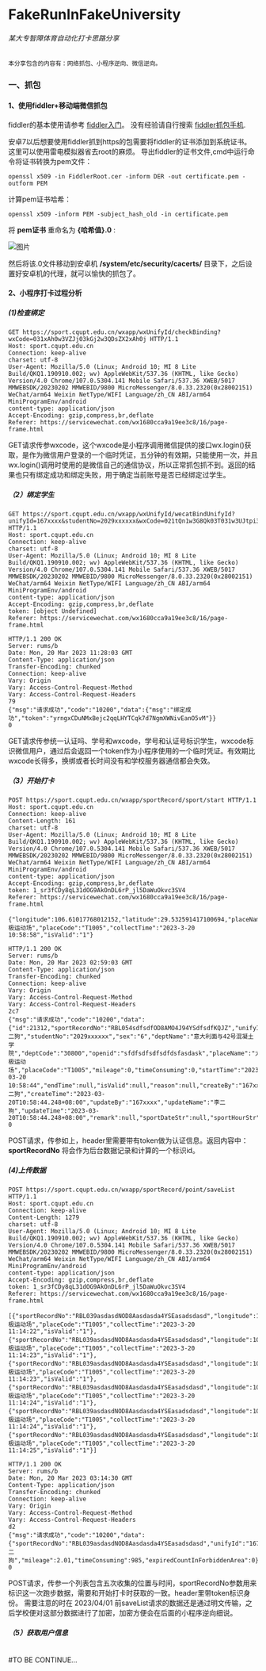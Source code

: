 # FakeRunInFakeUniversity

###### 某大专智障体育自动化打卡思路分享

    本分享包含的内容有：网络抓包、小程序逆向、微信逆向。

### 一、抓包

#### 1、使用fiddler+移动端微信抓包

fiddler的基本使用请参考 [fiddler入门](https://zhuanlan.zhihu.com/p/410150022)。
没有经验请自行搜索 [fiddler抓包手机](https://www.bing.com/search?q=fiddler%E6%8A%93%E5%8C%85%E6%89%8B%E6%9C%BA&qs=n&form=QBRE&sp=-1&lq=0&pq=fiddler%E6%8A%93%E5%8C%85%E6%89%8B%E6%9C%BA&sc=10-11&sk=&cvid=5960BB3CE07349CEA21F08A998BFF7B3&ghsh=0&ghacc=0&ghpl=).

安卓7以后想要使用fiddler抓到https的包需要将fiddler的证书添加到系统证书。这里可以使用雷电模拟器省去root的麻烦。
导出fiddler的证书文件,cmd中运行命令将证书转换为pem文件：

```shell
openssl x509 -in FiddlerRoot.cer -inform DER -out certificate.pem -outform PEM
```
计算pem证书哈希：
```shell
openssl x509 -inform PEM -subject_hash_old -in certificate.pem
```
将 **pem证书** 重命名为 **{哈希值}.0** :

![图片](pic/抓包/1.png "将pem文件重命名为.0文件")


然后将该.0文件移动到安卓机 **/system/etc/security/cacerts/** 目录下，之后设置好安卓机的代理，就可以愉快的抓包了。


#### 2、小程序打卡过程分析

##### (1)检查绑定
```http
GET https://sport.cqupt.edu.cn/wxapp/wxUnifyId/checkBinding?wxCode=031xAh0w3VZJj03kGj2w3QDsZX2xAh0j HTTP/1.1
Host: sport.cqupt.edu.cn
Connection: keep-alive
charset: utf-8
User-Agent: Mozilla/5.0 (Linux; Android 10; MI 8 Lite Build/QKQ1.190910.002; wv) AppleWebKit/537.36 (KHTML, like Gecko) Version/4.0 Chrome/107.0.5304.141 Mobile Safari/537.36 XWEB/5017 MMWEBSDK/20230202 MMWEBID/9800 MicroMessenger/8.0.33.2320(0x28002151) WeChat/arm64 Weixin NetType/WIFI Language/zh_CN ABI/arm64 MiniProgramEnv/android
content-type: application/json
Accept-Encoding: gzip,compress,br,deflate
Referer: https://servicewechat.com/wx1680cca9a19ee3c8/16/page-frame.html
```

GET请求传参wxcode，这个wxcode是小程序调用微信提供的接口wx.login()获取，是作为微信用户登录的一个临时凭证，五分钟的有效期，只能使用一次，并且wx.login()调用时使用的是微信自己的通信协议，所以正常抓包抓不到。返回的结果也只有绑定成功和绑定失败，用于确定当前账号是否已经绑定过学生。

##### （2）绑定学生
```http
GET https://sport.cqupt.edu.cn/wxapp/wxUnifyId/wecatBindUnifyId?unifyId=167xxxx&studentNo=2029xxxxxx&wxCode=021tQn1w3G8Qk03T031w3UJtpi3tQn12 HTTP/1.1
Host: sport.cqupt.edu.cn
Connection: keep-alive
charset: utf-8
User-Agent: Mozilla/5.0 (Linux; Android 10; MI 8 Lite Build/QKQ1.190910.002; wv) AppleWebKit/537.36 (KHTML, like Gecko) Version/4.0 Chrome/107.0.5304.141 Mobile Safari/537.36 XWEB/5017 MMWEBSDK/20230202 MMWEBID/9800 MicroMessenger/8.0.33.2320(0x28002151) WeChat/arm64 Weixin NetType/WIFI Language/zh_CN ABI/arm64 MiniProgramEnv/android
content-type: application/json
Accept-Encoding: gzip,compress,br,deflate
token: [object Undefined]
Referer: https://servicewechat.com/wx1680cca9a19ee3c8/16/page-frame.html

HTTP/1.1 200 OK
Server: rums/b
Date: Mon, 20 Mar 2023 11:28:03 GMT
Content-Type: application/json
Transfer-Encoding: chunked
Connection: keep-alive
Vary: Origin
Vary: Access-Control-Request-Method
Vary: Access-Control-Request-Headers
79
{"msg":"请求成功","code":"10200","data":{"msg":"绑定成功","token":"yrngxCDuNMxBejc2qqLHYTCqk7d7NgmXWNivEanO5vM"}}
0
```

GET请求传参统一认证吗、学号和wxcode，学号和认证号标识学生，wxcode标识微信用户，通过后会返回一个token作为小程序使用的一个临时凭证。有效期比wxcode长得多，换绑或者长时间没有和学校服务器通信都会失效。

##### （3）开始打卡

```http
POST https://sport.cqupt.edu.cn/wxapp/sportRecord/sport/start HTTP/1.1
Host: sport.cqupt.edu.cn
Connection: keep-alive
Content-Length: 161
charset: utf-8
User-Agent: Mozilla/5.0 (Linux; Android 10; MI 8 Lite Build/QKQ1.190910.002; wv) AppleWebKit/537.36 (KHTML, like Gecko) Version/4.0 Chrome/107.0.5304.141 Mobile Safari/537.36 XWEB/5017 MMWEBSDK/20230202 MMWEBID/9800 MicroMessenger/8.0.33.2320(0x28002151) WeChat/arm64 Weixin NetType/WIFI Language/zh_CN ABI/arm64 MiniProgramEnv/android
content-type: application/json
Accept-Encoding: gzip,compress,br,deflate
token: 1_sr3fCDy8qL31dOG9AkOnDL6rP_jl5DaWuOkvc3SV4
Referer: https://servicewechat.com/wx1680cca9a19ee3c8/16/page-frame.html

{"longitude":106.61017768012152,"latitude":29.532591417100694,"placeName":"太极运动场","placeCode":"T1005","collectTime":"2023-3-20 10:58:58","isValid":"1"}

HTTP/1.1 200 OK
Server: rums/b
Date: Mon, 20 Mar 2023 02:59:03 GMT
Content-Type: application/json
Transfer-Encoding: chunked
Connection: keep-alive
Vary: Origin
Vary: Access-Control-Request-Method
Vary: Access-Control-Request-Headers
2c7
{"msg":"请求成功","code":"10200","data":{"id":21312,"sportRecordNo":"RBL054sdfsdfOD8AMO4J94YSdfsdfKQJZ","unifyId":"167xxxx","studentName":"李二狗","studentNo":"2029xxxxxx","sex":"6","deptName":"意大利面与42号混凝土学院","deptCode":"30800","openid":"sfdfsdfsdfsdfdsfasdask","placeName":"太极运动场","placeCode":"T1005","mileage":0,"timeConsuming":0,"startTime":"2023-03-20 10:58:44","endTime":null,"isValid":null,"reason":null,"createBy":"167xxxx","createName":"李二狗","createTime":"2023-03-20T10:58:44.248+08:00","updateBy":"167xxxx","updateName":"李二狗","updateTime":"2023-03-20T10:58:44.248+08:00","remark":null,"sportDateStr":null,"sportHourStr":null,"reasonLabel":null}}
0
```
POST请求，传参如上，header里需要带有token做为认证信息。返回内容中：**sportRecordNo** 将会作为后台数据记录和计算的一个标识id。

##### (4)上传数据

```http
POST https://sport.cqupt.edu.cn/wxapp/sportRecord/point/saveList HTTP/1.1
Host: sport.cqupt.edu.cn
Connection: keep-alive
Content-Length: 1279
charset: utf-8
User-Agent: Mozilla/5.0 (Linux; Android 10; MI 8 Lite Build/QKQ1.190910.002; wv) AppleWebKit/537.36 (KHTML, like Gecko) Version/4.0 Chrome/107.0.5304.141 Mobile Safari/537.36 XWEB/5017 MMWEBSDK/20230202 MMWEBID/9800 MicroMessenger/8.0.33.2320(0x28002151) WeChat/arm64 Weixin NetType/WIFI Language/zh_CN ABI/arm64 MiniProgramEnv/android
content-type: application/json
Accept-Encoding: gzip,compress,br,deflate
token: 1_sr3fCDy8qL31dOG9AkOnDL6rP_jl5DaWuOkvc3SV4
Referer: https://servicewechat.com/wx1680cca9a19ee3c8/16/page-frame.html

[{"sportRecordNo":"RBL039asdasdNOD8Aasdasda4YSEasadsdasd","longitude":106.60938503689236,"latitude":29.533369411892362,"placeName":"太极运动场","placeCode":"T1005","collectTime":"2023-3-20 11:14:22","isValid":"1"},{"sportRecordNo":"RBL039asdasdNOD8Aasdasda4YSEasadsdasd","longitude":106.60938503689236,"latitude":29.533369411892362,"placeName":"太极运动场","placeCode":"T1005","collectTime":"2023-3-20 11:14:23","isValid":"1"},{"sportRecordNo":"RBL039asdasdNOD8Aasdasda4YSEasadsdasd","longitude":106.60938503689236,"latitude":29.533369411892362,"placeName":"太极运动场","placeCode":"T1005","collectTime":"2023-3-20 11:14:23","isValid":"1"},{"sportRecordNo":"RBL039asdasdNOD8Aasdasda4YSEasadsdasd","longitude":106.60938503689236,"latitude":29.533369411892362,"placeName":"太极运动场","placeCode":"T1005","collectTime":"2023-3-20 11:14:24","isValid":"1"},{"sportRecordNo":"RBL039asdasdNOD8Aasdasda4YSEasadsdasd","longitude":106.60938503689236,"latitude":29.533369411892362,"placeName":"太极运动场","placeCode":"T1005","collectTime":"2023-3-20 11:14:24","isValid":"1"},{"sportRecordNo":"RBL039asdasdNOD8Aasdasda4YSEasadsdasd","longitude":106.60938503689236,"latitude":29.533369411892362,"placeName":"太极运动场","placeCode":"T1005","collectTime":"2023-3-20 11:14:25","isValid":"1"}]

HTTP/1.1 200 OK
Server: rums/b
Date: Mon, 20 Mar 2023 03:14:30 GMT
Content-Type: application/json
Transfer-Encoding: chunked
Connection: keep-alive
Vary: Origin
Vary: Access-Control-Request-Method
Vary: Access-Control-Request-Headers
d2
{"msg":"请求成功","code":"10200","data":{"sportRecordNo":"RBL039asdasdNOD8Aasdasda4YSEasadsdasd","unifyId":"1670503","studentName":"李二狗","mileage":2.01,"timeConsuming":985,"expiredCountInForbiddenArea":0}}
0
```
POST请求，传参一个列表包含五次收集的位置与时间，sportRecordNo参数用来标识这一次跑步数据，需要和开始打卡时获取的一致。header里带token标识身份。
需要注意的时在 2023/04/01 前saveList请求的数据还是通过明文传输，之后学校便对这部分数据进行了加密，加密方便会在后面的小程序逆向细说。

##### （5）获取用户信息
```http
```

#TO BE CONTINUE...